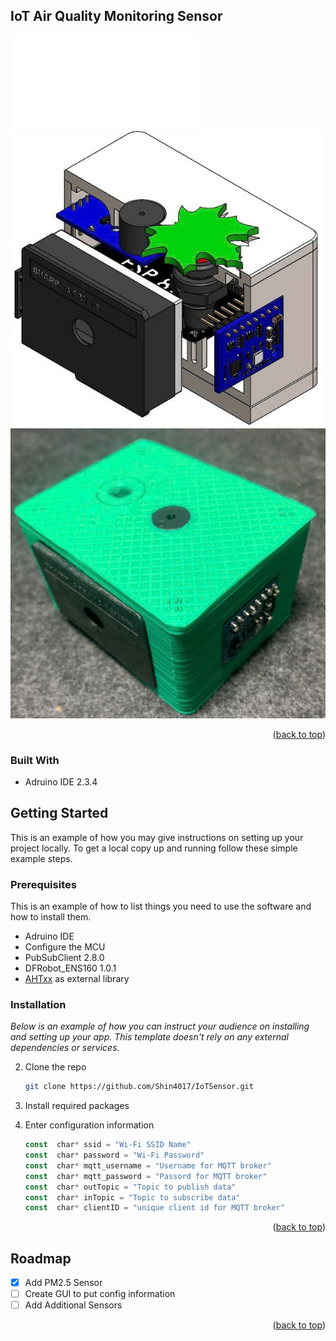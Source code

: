 <!-- ABOUT THE PROJECT -->
## IoT Air Quality Monitoring Sensor
![Overview](Img/design.pdf)
![Case Design](Img/top.jpg)
![Hardware](Img/actual.jpg)

<p align="right">(<a href="#readme-top">back to top</a>)</p>



### Built With

* Adruino IDE 2.3.4

<!-- GETTING STARTED -->
## Getting Started

This is an example of how you may give instructions on setting up your project locally.
To get a local copy up and running follow these simple example steps.

### Prerequisites

This is an example of how to list things you need to use the software and how to install them.
* Adruino IDE
* Configure the MCU
* PubSubClient 2.8.0
* DFRobot_ENS160 1.0.1
* [AHTxx](https://github.com/enjoyneering/AHTxx) as external library 

### Installation

_Below is an example of how you can instruct your audience on installing and setting up your app. This template doesn't rely on any external dependencies or services._

2. Clone the repo
   ```sh
   git clone https://github.com/Shin4017/IoTSensor.git
   ```
3. Install required packages
  
4. Enter configuration information
   ```js
   const  char* ssid = "Wi-Fi SSID Name"
   const  char* password = "Wi-Fi Password"
   const  char* mqtt_username = "Username for MQTT broker"
   const  char* mqtt_password = "Passord for MQTT broker"
   const  char* outTopic = "Topic to publish data"
   const  char* inTopic = "Topic to subscribe data"
   const  char* clientID = "unique client id for MQTT broker"
   ```

<p align="right">(<a href="#readme-top">back to top</a>)</p>



<!-- ROADMAP -->
## Roadmap

- [x] Add PM2.5 Sensor
- [ ] Create GUI to put config information
- [ ] Add Additional Sensors

<p align="right">(<a href="#readme-top">back to top</a>)</p>
